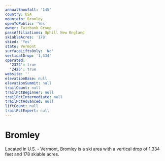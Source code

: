 ```yaml
---
annualSnowfall: '145'
country: USA
mountain: Bromley
openToPublic: 'Yes'
owner: Fairbank Group
passAffiliations: Uphill New England
skiableAcres: '178'
skied: 'Yes'
state: Vermont
surfaceLiftsOnly: 'No'
verticalDrop: '1,334'
operated:
  '2324': true
  '2425': true
website: ''
elevationBase: null
elevationSummit: null
trailCount: null
trailPctBeginner: null
trailPctIntermediate: null
trailPctAdvanced: null
liftCount: null
trailPctExpert: null
---
```



# Bromley

Located in U.S. - Vermont, Bromley is a ski area with a vertical drop of 1,334 feet and 178 skiable acres.
